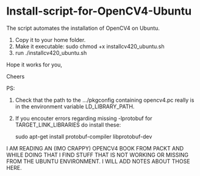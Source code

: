 # Install-script-for-OpenCV4-Ubuntu

The script automates the installation of OpenCV4 on Ubuntu.
1. Copy it to your home folder.
2. Make it executable: sudo chmod +x installcv420_ubuntu.sh
3. run ./installcv420_ubuntu.sh

Hope it works for you,

Cheers

PS: 

1. Check that the path to the .../pkgconfig containing opencv4.pc really is in the environment variable LD_LIBRARY_PATH.

2. If you encouter errors regarding missing -lprotobuf for TARGET_LINK_LIBRARIES do install these: 

   sudo apt-get install protobuf-compiler libprotobuf-dev
   
   

I AM READING AN (IMO CRAPPY) OPENCV4 BOOK FROM PACKT AND WHILE DOING THAT I FIND STUFF THAT IS NOT WORKING OR MISSING FROM THE
UBUNTU ENVIRONMENT. I WILL ADD NOTES ABOUT THOSE HERE.
